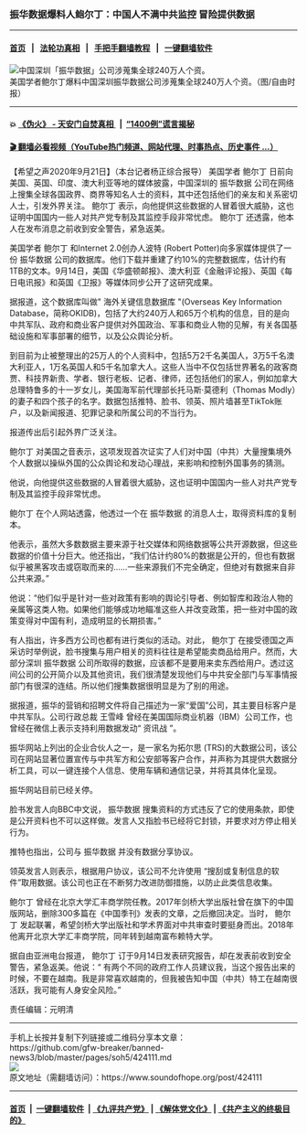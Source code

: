 ### 振华数据爆料人鲍尔丁：中国人不满中共监控 冒险提供数据
------------------------

#### [首页](https://github.com/gfw-breaker/banned-news3/blob/master/README.md) &nbsp;&nbsp;|&nbsp;&nbsp; [法轮功真相](https://github.com/begood0513/basic/blob/master/README.md)  &nbsp;&nbsp;|&nbsp;&nbsp; [手把手翻墙教程](https://github.com/gfw-breaker/guides/wiki)  &nbsp;&nbsp;|&nbsp;&nbsp; [一键翻墙软件](https://github.com/gfw-breaker/nogfw/blob/master/README.md)  



<div><img alt="中国深圳「振华数据」公司涉蒐集全球240万人个资。" src="https://img.soundofhope.org/2020-09/1600243962584.png"/>
<br/><figcaption class="caption">
 美国学者鲍尔丁爆料中国深圳振华数据公司涉蒐集全球240万人个资。（图/自由时报）
</figcaption></div><hr/>

#### 💥 [《伪火》 - 天安门自焚真相 ](http://158.247.195.190:10000/videos/blog/weihuo.html)&nbsp; |&nbsp; [“1400例”谎言揭秘  ](http://158.247.195.190:10000/videos/blog/jiexi1400.html)

#### [ 🎬  翻墙必看视频（YouTube热门频道、网站代理、时事热点、历史事件 ...）](https://github.com/gfw-breaker/links/blob/master/banned.md)

<div><div class="Content__Wrapper sc-1bvya0-0 grZQxZ">
 <p class="meta-top">
  <span class="meta">
   【希望之声2020年9月21日】（本台记者杨正综合报导）
  </span>
  美国学者
  <ok href="/term/380608">
   鲍尔丁
  </ok>
  日前向美国、英国、印度、澳大利亚等地的媒体披露，中国深圳的
  <ok href="/term/377449">
   振华数据
  </ok>
  公司在网络上搜集全球各国政界、商界等知名人士的资料，其中还包括他们的亲友和关系密切人士，引发外界关注。
  <ok href="/term/380608">
   鲍尔丁
  </ok>
  表示，向他提供这些数据的人冒着很大威胁，这也证明中国国内一些人对共产党专制及其监控手段非常忧虑。
  <ok href="/term/380608">
   鲍尔丁
  </ok>
  还透露，他本人在发布消息之前收到安全警告，紧急返美。
 </p>
 <p>
  美国学者
  <ok href="/term/380608">
   鲍尔丁
  </ok>
  和Internet 2.0创办人波特 (Robert Potter)向多家媒体提供了一份
  <ok href="/term/377449">
   振华数据
  </ok>
  公司的数据库。他们下载并重建了约10%的完整数据库，估计约有1TB的文本。9月14日，美国《华盛顿邮报》、澳大利亚《金融评论报》、英国《每日电讯报》和英国《卫报》等媒体同步公开了这研究成果。
 </p>
 <div class="AD_Embed__Wrap-sc-1xslmin-0 igMuqX module desktop">
  <div>
  </div>
 </div>
 <p>
  据报道，这个数据库叫做"
  <ok href="/term/380611">
   海外关键信息数据库
  </ok>
  "(Overseas Key Information Database，简称OKIDB)，包括了大约240万人和65万个机构的信息，目的是向中共军队、政府和商业客户提供对外国政治、军事和商业人物的见解，有关各国基础设施和军事部署的细节，以及公众舆论分析。
 </p>
 <p>
  到目前为止被整理出的25万人的个人资料中，包括5万2千名美国人，3万5千名澳大利亚人，1万名英国人和5千名加拿大人。这些人当中不仅包括世界著名的政客商贾、科技界新贵、学者、银行老板、记者、律师，还包括他们的家人，例如加拿大总理特鲁多的十一岁女儿，美国海军前代理部长托马斯·莫德利（Thomas Modly）的妻子和四个孩子的名字。数据包括推特、脸书、领英、照片墙甚至TikTok账户，以及新闻报道、犯罪记录和所属公司的不当行为。
 </p>
 <p>
  报道传出后引起外界广泛关注。
 </p>
 <p>
  <ok href="/term/380608">
   鲍尔丁
  </ok>
  对美国之音表示，这项发现首次证实了人们对中国（中共）大量搜集境外个人数据以操纵外国的公众舆论和发动心理战，来影响和控制外国事务的猜测。
 </p>
 <p>
  他说，向他提供这些数据的人冒着很大威胁，这也证明中国国内一些人对共产党专制及其监控手段非常忧虑。
 </p>
 <p>
  <ok href="/term/380608">
   鲍尔丁
  </ok>
  在个人网站透露，他透过一个在
  <ok href="/term/377449">
   振华数据
  </ok>
  的消息人士，取得资料库的复制本。
 </p>
 <p>
  他表示，虽然大多数数据主要来源于社交媒体和网络数据等公共开源数据，但这些数据的价值十分巨大。他还指出，“我们估计约80%的数据是公开的，但也有数据似乎被黑客攻击或窃取而来的……一些来源我们不完全确定，但绝对有数据来自非公共来源。”
 </p>
 <p>
  他说：“他们似乎是针对一些对政策有影响的舆论引导者、例如智库和政治人物的亲属等这类人物。如果他们能够成功地瞄准这些人并改变政策，把一些对中国的政策变得对中国有利，造成明显的长期损害。”
 </p>
 <p>
  有人指出，许多西方公司也都有进行类似的活动。对此，
  <ok href="/term/380608">
   鲍尔丁
  </ok>
  在接受德国之声采访时举例说，脸书搜集与用户相关的资料往往是希望能卖商品给用户。然而，大部分深圳
  <ok href="/term/377449">
   振华数据
  </ok>
  公司所取得的数据，应该都不是要用来卖东西给用户。透过这间公司的公开简介以及其他资讯，我们很清楚发现他们与中共安全部门与军事情报部门有很深的连结。所以他们搜集数据很明显是为了别的用途。
 </p>
 <p>
  据报道，振华的营销和招聘文件将自己描述为一家“爱国”公司，其主要目标客户是中共军队。公司行政总裁
  <ok href="/term/375169">
   王雪峰
  </ok>
  曾经在美国国际商业机器（IBM）公司工作，也曾经在微信上表示支持利用数据发动“
  <ok href="/term/380614">
   资讯战
  </ok>
  ”。
 </p>
 <div class="AD_Embed__Wrap-sc-1xslmin-0 igMuqX module desktop">
  <div>
  </div>
 </div>
 <p>
  振华网站上列出的企业合伙人之一，是一家名为拓尔思 (TRS)的大数据公司，该公司在网站显著位置宣传与中共军方和公安部等客户合作，并声称为其提供大数据分析工具，可以一键连接个人信息、使用车辆和通信记录，并将其具体化呈现。
 </p>
 <p>
  振华网站目前已经关停。
 </p>
 <p>
  脸书发言人向BBC中文说，
  <ok href="/term/377449">
   振华数据
  </ok>
  搜集资料的方式违反了它的使用条款，即使是公开资料也不可以这样做。发言人又指脸书已经将它封锁，并要求对方停止相关行为。
 </p>
 <p>
  推特也指出，公司与
  <ok href="/term/377449">
   振华数据
  </ok>
  并没有数据分享协议。
 </p>
 <p>
  领英发言人则表示，根据用户协议，该公司不允许使用 “搜刮或复制信息的软件”取用数据。该公司也正在不断努力改进防御措施，以防止此类信息收集。
 </p>
 <p>
  <ok href="/term/380608">
   鲍尔丁
  </ok>
  曾经在北京大学汇丰商学院任教。2017年剑桥大学出版社曾在旗下的中国版网站，删除300多篇在《中国季刊》发表的文章，之后撤回决定。当时，
  <ok href="/term/380608">
   鲍尔丁
  </ok>
  发起联署，希望剑桥大学出版社和学术界面对中共审查时要挺身而出。2018年他离开北京大学汇丰商学院，同年转到越南富布赖特大学。
 </p>
 <p>
  据自由亚洲电台报道，
  <ok href="/term/380608">
   鲍尔丁
  </ok>
  订于9月14日发表研究报告，却在发表前收到安全警告，紧急返美。他说：“ 有两个不同的政府工作人员建议我，当这个报告出来的时候，不要在越南。我是非常喜欢越南的，但我被告知中国（中共）特工在越南很活跃，我可能有人身安全风险。”
 </p>
 <p class="meta-btm">
  责任编辑：元明清
 </p>
</div>
</div>
<hr/>
手机上长按并复制下列链接或二维码分享本文章：<br/>
https://github.com/gfw-breaker/banned-news3/blob/master/pages/soh5/424111.md <br/>
<a href='https://github.com/gfw-breaker/banned-news3/blob/master/pages/soh5/424111.md'><img src='https://github.com/gfw-breaker/banned-news3/blob/master/pages/soh5/424111.md.png'/></a> <br/>
原文地址（需翻墙访问）：https://www.soundofhope.org/post/424111


------------------------
#### [首页](https://github.com/gfw-breaker/banned-news3/blob/master/README.md) &nbsp;|&nbsp; [一键翻墙软件](https://github.com/gfw-breaker/nogfw/blob/master/README.md) &nbsp;| [《九评共产党》](https://github.com/gfw-breaker/9ping.md/blob/master/README.md#九评之一评共产党是什么) | [《解体党文化》](https://github.com/gfw-breaker/jtdwh.md/blob/master/README.md) | [《共产主义的终极目的》](https://github.com/gfw-breaker/gczydzjmd.md/blob/master/README.md)


<img src='http://gfw-breaker.win/banned-news3/pages/soh5/424111.md' width='0px' height='0px'/>